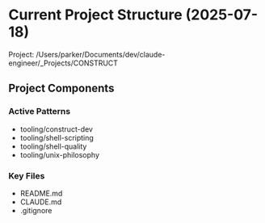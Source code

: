 # Current Project Structure (2025-07-18)
Project: /Users/parker/Documents/dev/claude-engineer/_Projects/CONSTRUCT

## Project Components

### Active Patterns
- tooling/construct-dev
- tooling/shell-scripting
- tooling/shell-quality
- tooling/unix-philosophy

### Key Files
- README.md
- CLAUDE.md
- .gitignore
